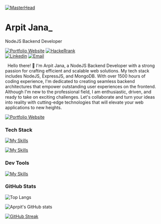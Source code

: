 [![MasterHead](https://i.pinimg.com/originals/2f/f4/28/2ff428006f3ade5f10beac69372062ab.gif)](https://rishavchanda.io)

<!-- Your title -->
# Arpit Jana_
NodeJS Backend  Developer


<!-- Your badges
You can use the website to generate badges: https://shields.io/
-->

[![Portfolio Website](https://img.shields.io/badge/_Portfolio-1F4958?style=flat&logo=appveyor&logoColor=white)](https://arpitjana21.github.io/)
[![HackeRrank](https://img.shields.io/badge/-Hackerrank-289f52?style=flat&logo=HackerRank&logoColor=white)](https://www.hackerrank.com/arpitjana2103?hr_r=1)\
[![Linkedin](https://img.shields.io/badge/-LinkedIn-blue?style=flat&logo=Linkedin&logoColor=white)](https://www.linkedin.com/in/arpitjana2103/)
[![Email](https://img.shields.io/badge/-Send_Email-red?style=flat&logo=gmail&logoColor=white)](mailto:arpitjana2103@gmail.com)



&nbsp;
Hello there! 👋 I'm Arpit Jana, a NodeJS Backend Developer with a strong passion for crafting efficient and scalable web solutions. My tech stack includes NodeJS, ExpressJS, and MongoDB. With over 1500 hours of coding experience, I'm dedicated to creating seamless backend architectures that empower outstanding user experiences on the frontend. Although I'm new to the professional field, I am enthusiastic, driven, and ready to take on exciting challenges. Let's collaborate and turn your ideas into reality with cutting-edge technologies that will elevate your web applications to new heights.

<a href="https://arpitjana21.github.io/" target="_blank">
  <img src="https://img.shields.io/badge/_Portfolio-1F4958?style=flat&logo=appveyor&logoColor=white" alt="Portfolio Website">
</a>

 
<h3 align="left">Tech Stack</h3>

[![My Skills](https://skillicons.dev/icons?i=html,css,js,typescript,cpp&theme=light)](https://skillicons.dev)

[![My Skills](https://skillicons.dev/icons?i=nodejs,expressjs,mongodb,mysql,redis,pug)](https://skillicons.dev)

<h3 align="left">Dev Tools</h3>

[![My Skills](https://skillicons.dev/icons?i=vscode,git,github,postman,githubactions,aws)](https://skillicons.dev)

<h3 align="left">GitHub Stats</h3>

![Top Langs](https://github-readme-stats.vercel.app/api/top-langs/?username=arpitjana21&layout=compact)

![Aprpit's GitHub stats](https://github-readme-stats.vercel.app/api?username=arpitjana21\&rank_icon=github)

[![GitHub Streak](https://github-readme-streak-stats.herokuapp.com?user=arpitjana21)](https://git.io/streak-stats)

